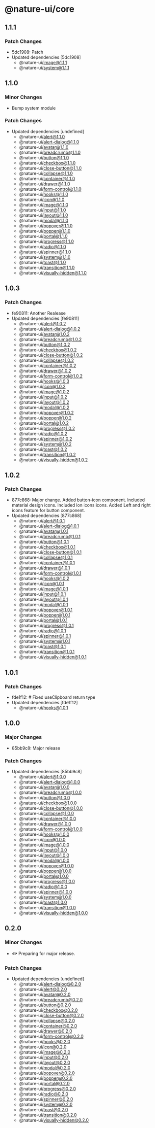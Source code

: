 # @nature-ui/core

## 1.1.1

### Patch Changes

- 5dc1908: Patch
- Updated dependencies [5dc1908]
  - @nature-ui/image@1.1.1
  - @nature-ui/system@1.1.1

## 1.1.0

### Minor Changes

- Bump system module

### Patch Changes

- Updated dependencies [undefined]
  - @nature-ui/alert@1.1.0
  - @nature-ui/alert-dialog@1.1.0
  - @nature-ui/avatar@1.1.0
  - @nature-ui/breadcrumb@1.1.0
  - @nature-ui/button@1.1.0
  - @nature-ui/checkbox@1.1.0
  - @nature-ui/close-button@1.1.0
  - @nature-ui/collapse@1.1.0
  - @nature-ui/container@1.1.0
  - @nature-ui/drawer@1.1.0
  - @nature-ui/form-control@1.1.0
  - @nature-ui/hooks@1.1.0
  - @nature-ui/icon@1.1.0
  - @nature-ui/image@1.1.0
  - @nature-ui/input@1.1.0
  - @nature-ui/layout@1.1.0
  - @nature-ui/modal@1.1.0
  - @nature-ui/popover@1.1.0
  - @nature-ui/popper@1.1.0
  - @nature-ui/portal@1.1.0
  - @nature-ui/progress@1.1.0
  - @nature-ui/radio@1.1.0
  - @nature-ui/spinner@1.1.0
  - @nature-ui/system@1.1.0
  - @nature-ui/toast@1.1.0
  - @nature-ui/transition@1.1.0
  - @nature-ui/visually-hidden@1.1.0

## 1.0.3

### Patch Changes

- fe90811: Another Realease
- Updated dependencies [fe90811]
  - @nature-ui/alert@1.0.2
  - @nature-ui/alert-dialog@1.0.2
  - @nature-ui/avatar@1.0.2
  - @nature-ui/breadcrumb@1.0.2
  - @nature-ui/button@1.0.2
  - @nature-ui/checkbox@1.0.2
  - @nature-ui/close-button@1.0.2
  - @nature-ui/collapse@1.0.2
  - @nature-ui/container@1.0.2
  - @nature-ui/drawer@1.0.2
  - @nature-ui/form-control@1.0.2
  - @nature-ui/hooks@1.0.3
  - @nature-ui/icon@1.0.2
  - @nature-ui/image@1.0.2
  - @nature-ui/input@1.0.2
  - @nature-ui/layout@1.0.2
  - @nature-ui/modal@1.0.2
  - @nature-ui/popover@1.0.2
  - @nature-ui/popper@1.0.2
  - @nature-ui/portal@1.0.2
  - @nature-ui/progress@1.0.2
  - @nature-ui/radio@1.0.2
  - @nature-ui/spinner@1.0.2
  - @nature-ui/system@1.0.2
  - @nature-ui/toast@1.0.2
  - @nature-ui/transition@1.0.2
  - @nature-ui/visually-hidden@1.0.2

## 1.0.2

### Patch Changes

- 877c868: Major change. Added button-icon component. Included material design
  icons. Included Ion icons icons. Added Left and right icons feature for button
  component.
- Updated dependencies [877c868]
  - @nature-ui/alert@1.0.1
  - @nature-ui/alert-dialog@1.0.1
  - @nature-ui/avatar@1.0.1
  - @nature-ui/breadcrumb@1.0.1
  - @nature-ui/button@1.0.1
  - @nature-ui/checkbox@1.0.1
  - @nature-ui/close-button@1.0.1
  - @nature-ui/collapse@1.0.1
  - @nature-ui/container@1.0.1
  - @nature-ui/drawer@1.0.1
  - @nature-ui/form-control@1.0.1
  - @nature-ui/hooks@1.0.2
  - @nature-ui/icon@1.0.1
  - @nature-ui/image@1.0.1
  - @nature-ui/input@1.0.1
  - @nature-ui/layout@1.0.1
  - @nature-ui/modal@1.0.1
  - @nature-ui/popover@1.0.1
  - @nature-ui/popper@1.0.1
  - @nature-ui/portal@1.0.1
  - @nature-ui/progress@1.0.1
  - @nature-ui/radio@1.0.1
  - @nature-ui/spinner@1.0.1
  - @nature-ui/system@1.0.1
  - @nature-ui/toast@1.0.1
  - @nature-ui/transition@1.0.1
  - @nature-ui/visually-hidden@1.0.1

## 1.0.1

### Patch Changes

- fde1f12: # Fixed useClipboard return type
- Updated dependencies [fde1f12]
  - @nature-ui/hooks@1.0.1

## 1.0.0

### Major Changes

- 85bb9c8: Major release

### Patch Changes

- Updated dependencies [85bb9c8]
  - @nature-ui/alert@1.0.0
  - @nature-ui/alert-dialog@1.0.0
  - @nature-ui/avatar@1.0.0
  - @nature-ui/breadcrumb@1.0.0
  - @nature-ui/button@1.0.0
  - @nature-ui/checkbox@1.0.0
  - @nature-ui/close-button@1.0.0
  - @nature-ui/collapse@1.0.0
  - @nature-ui/container@1.0.0
  - @nature-ui/drawer@1.0.0
  - @nature-ui/form-control@1.0.0
  - @nature-ui/hooks@1.0.0
  - @nature-ui/icon@1.0.0
  - @nature-ui/image@1.0.0
  - @nature-ui/input@1.0.0
  - @nature-ui/layout@1.0.0
  - @nature-ui/modal@1.0.0
  - @nature-ui/popover@1.0.0
  - @nature-ui/popper@1.0.0
  - @nature-ui/portal@1.0.0
  - @nature-ui/progress@1.0.0
  - @nature-ui/radio@1.0.0
  - @nature-ui/spinner@1.0.0
  - @nature-ui/system@1.0.0
  - @nature-ui/toast@1.0.0
  - @nature-ui/transition@1.0.0
  - @nature-ui/visually-hidden@1.0.0

## 0.2.0

### Minor Changes

- 🐟 Preparing for major release.

### Patch Changes

- Updated dependencies [undefined]
  - @nature-ui/alert-dialog@0.2.0
  - @nature-ui/alert@0.2.0
  - @nature-ui/avatar@0.2.0
  - @nature-ui/breadcrumb@0.2.0
  - @nature-ui/button@0.2.0
  - @nature-ui/checkbox@0.2.0
  - @nature-ui/close-button@0.2.0
  - @nature-ui/collapse@0.2.0
  - @nature-ui/container@0.2.0
  - @nature-ui/drawer@0.2.0
  - @nature-ui/form-control@0.2.0
  - @nature-ui/hooks@0.2.0
  - @nature-ui/icon@0.2.0
  - @nature-ui/image@0.2.0
  - @nature-ui/input@0.2.0
  - @nature-ui/layout@0.2.0
  - @nature-ui/modal@0.2.0
  - @nature-ui/popover@0.2.0
  - @nature-ui/popper@0.2.0
  - @nature-ui/portal@0.2.0
  - @nature-ui/progress@0.2.0
  - @nature-ui/radio@0.2.0
  - @nature-ui/spinner@0.2.0
  - @nature-ui/system@0.2.0
  - @nature-ui/toast@0.2.0
  - @nature-ui/transition@0.2.0
  - @nature-ui/visually-hidden@0.2.0
